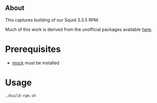 About
-----

This captures building of our Squid 3.3.5 RPM. 

Much of this work is derived from the unofficial packages
available [here](http://repo.ngtech.co.il/rpm/centos/6/x86_64/SRPM/).

Prerequisites
=============

* [mock](http://fedoraproject.org/wiki/Projects/Mock) must be installed

Usage
=====

    ./build-rpm.sh

